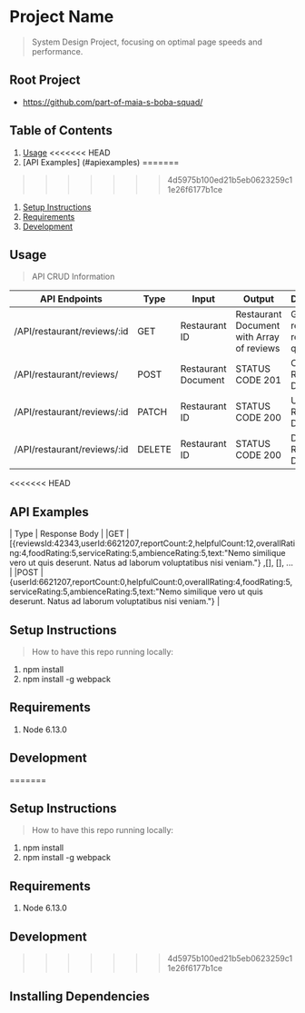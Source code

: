 # Project Name

> System Design Project, focusing on optimal page speeds and performance.


## Root Project

  - https://github.com/part-of-maia-s-boba-squad/


## Table of Contents

1. [Usage](#Usage)
<<<<<<< HEAD
1. [API Examples] (#apiexamples)
=======
>>>>>>> 4d5975b100ed21b5eb0623259c11e26f6177b1ce
1. [Setup Instructions](#setupinstructions)
1. [Requirements](#requirements)
1. [Development](#development)


## Usage

> API CRUD Information

| API Endpoints               | Type   | Input               | Output                                    | Description                         |
| --------------------------- | ------ | ------------------- | ----------------------------------------- | ----------------------------------- |
| /API/restaurant/reviews/:id | GET    | Restaurant ID       | Restaurant Document with Array of reviews | Gets reviews for restaurant queried |
| /API/restaurant/reviews/    | POST   | Restaurant Document | STATUS CODE 201                           | Create a Restaurant Document        |
| /API/restaurant/reviews/:id | PATCH  | Restaurant ID       | STATUS CODE 200                           | Update a Restaurant Document        |
| /API/restaurant/reviews/:id | DELETE | Restaurant ID       | STATUS CODE 200                           | Delete a Restaurant Document        |

<<<<<<< HEAD
## API Examples

| Type | Response Body |
|GET   |  [{reviewsId:42343,userId:6621207,reportCount:2,helpfulCount:12,overallRating:4,foodRating:5,serviceRating:5,ambienceRating:5,text:"Nemo similique vero ut quis deserunt. Natus ad laborum voluptatibus nisi veniam."} ,[<review2>], [<review3>], ... |
|POST  |  {userId:6621207,reportCount:0,helpfulCount:0,overallRating:4,foodRating:5,serviceRating:5,ambienceRating:5,text:"Nemo similique vero ut quis deserunt. Natus ad laborum voluptatibus nisi veniam."} | 

## Setup Instructions

> How to have this repo running locally:
1. npm install 
1. npm install -g webpack


## Requirements

1. Node 6.13.0


## Development

=======

## Setup Instructions

> How to have this repo running locally:
1. npm install 
1. npm install -g webpack


## Requirements

1. Node 6.13.0


## Development

>>>>>>> 4d5975b100ed21b5eb0623259c11e26f6177b1ce

## Installing Dependencies
